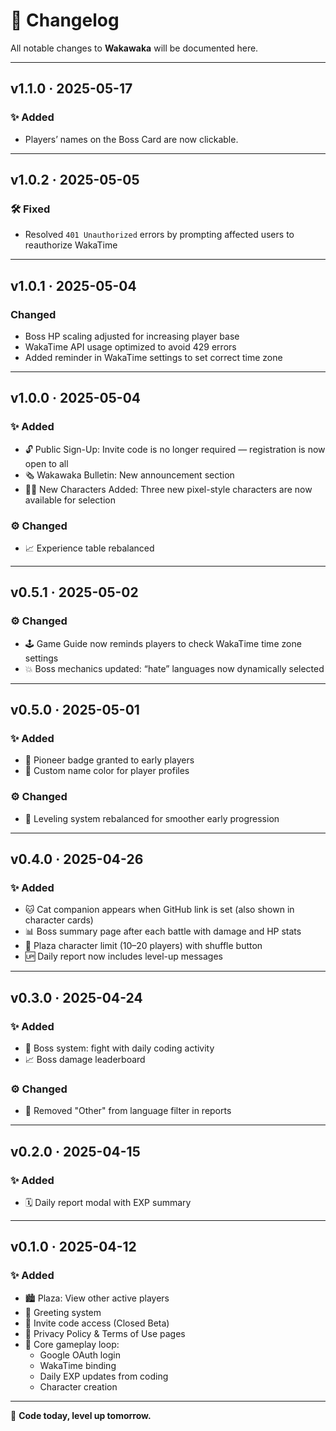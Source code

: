 # 📝 Changelog

All notable changes to **Wakawaka** will be documented here.

---

## v1.1.0 · 2025-05-17

### ✨ Added

  - Players’ names on the Boss Card are now clickable.

---

## v1.0.2 · 2025-05-05

### 🛠️ Fixed

- Resolved `401 Unauthorized` errors by prompting affected users to reauthorize WakaTime

---

## v1.0.1 · 2025-05-04

### Changed

- Boss HP scaling adjusted for increasing player base
- WakaTime API usage optimized to avoid 429 errors
- Added reminder in WakaTime settings to set correct time zone

---

## v1.0.0 · 2025-05-04

### ✨ Added

- 🔓 Public Sign-Up: Invite code is no longer required — registration is now open to all
- 🗞️ Wakawaka Bulletin: New announcement section
- 🧑‍🎨 New Characters Added: Three new pixel-style characters are now available for selection

### ⚙️ Changed

- 📈 Experience table rebalanced

---

## v0.5.1 · 2025-05-02

### ⚙️ Changed

- 🕹️ Game Guide now reminds players to check WakaTime time zone settings
- 💥 Boss mechanics updated: “hate” languages now dynamically selected

---

## v0.5.0 · 2025-05-01

### ✨ Added

- 🏅 Pioneer badge granted to early players
- 🎨 Custom name color for player profiles

### ⚙️ Changed

- 🧱 Leveling system rebalanced for smoother early progression

---

## v0.4.0 · 2025-04-26

### ✨ Added

- 🐱 Cat companion appears when GitHub link is set (also shown in character cards)
- 📊 Boss summary page after each battle with damage and HP stats
- 👥 Plaza character limit (10–20 players) with shuffle button
- 🆙 Daily report now includes level-up messages

---

## v0.3.0 · 2025-04-24

### ✨ Added

- 🐉 Boss system: fight with daily coding activity
- 📈 Boss damage leaderboard

### ⚙️ Changed

- 🚫 Removed "Other" from language filter in reports

---

## v0.2.0 · 2025-04-15

### ✨ Added

- 🗓️ Daily report modal with EXP summary

---

## v0.1.0 · 2025-04-12

### ✨ Added

- 🏙️ Plaza: View other active players
- 💬 Greeting system
- 🔐 Invite code access (Closed Beta)
- 📄 Privacy Policy & Terms of Use pages
- 🧩 Core gameplay loop:
  - Google OAuth login
  - WakaTime binding
  - Daily EXP updates from coding
  - Character creation

---

🌱 **Code today, level up tomorrow.**
